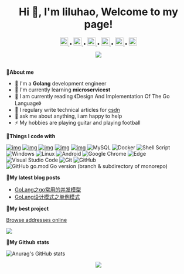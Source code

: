 <h1 align="center">Hi 👋, I'm liluhao, Welcome to my page!</h1>

<p align="center">
	<a href="https://github.com/liluhao">
	  <img alt="liluhao's github" width="22px" src="https://github.com/peterthehan/peterthehan/blob/main/assets/github.svg" />
	</a> • 
	<a href="https://twitter.com/LKey83413558">
	  <img alt="liluhao's Twitter" width="22px" src="https://raw.githubusercontent.com/peterthehan/peterthehan/master/assets/twitter.svg" />
	</a> •  
	<a href="https://www.facebook.com/luhao.li.5">
	  <img alt="liluhao's LinkedIN" width="22px" src="https://mdmdmdmd.oss-cn-beijing.aliyuncs.com/img/facebook.svg" />
	</a>•  
	<a href="https://www.instagram.com/daehtrallh">
	  <img alt="liluhao's LinkedIN" width="22px" src="https://mdmdmdmd.oss-cn-beijing.aliyuncs.com/img/instagram.svg" />
	</a>•  
	<a href="https://blog.csdn.net/weixin_52690231">
	  <img alt="liluhao's LinkedIN" width="22px" src="https://mdmdmdmd.oss-cn-beijing.aliyuncs.com/img/csdn.svg" />
	</a>•  
	<a href="https://www.youtube.com/channel/UCaLz6e2sX_Brqx9UZv5s1Kw">
	  <img alt="liluhao's LinkedIN" width="22px" src="https://mdmdmdmd.oss-cn-beijing.aliyuncs.com/img/Youtube.svg" />
	</a>
</p>

<div align="center" ><img order-radius="100px" src="https://cdn.jsdelivr.net/gh/sun0225SUN/photos/images/202108300019556.gif"/></div>
<br>


🙋**About me**

- 🔭 I'm a **Golang** development engineer 
- 🌱 I'm currently learning **microservicest**  
- 📖 I am currently reading 《Design And Implementation Of The Go Language》
- 📝 I regulary write technical articles for <a href="https://blog.csdn.net/weixin_52690231">csdn</a>
- 💬 ask me about anything, i am happy to help
- ⚡ My hobbies are playing guitar and playing football

🧰**Things I code with**

[![img](https://camo.githubusercontent.com/5176bed178549dbd069d2d1135ffaf8eabe9462b78791baaf3733a44f36dc187/68747470733a2f2f696d672e736869656c64732e696f2f62616467652f676f6c616e672d312e31362d626c7565)](https://camo.githubusercontent.com/5176bed178549dbd069d2d1135ffaf8eabe9462b78791baaf3733a44f36dc187/68747470733a2f2f696d672e736869656c64732e696f2f62616467652f676f6c616e672d312e31362d626c7565) [![img](https://camo.githubusercontent.com/958ab06cfc784627a0678d3cedfce663f22f0b3fdf36ad6908c8a4471f5606f0/68747470733a2f2f696d672e736869656c64732e696f2f62616467652f67696e2d312e372e302d6c69676874426c7565)](https://camo.githubusercontent.com/958ab06cfc784627a0678d3cedfce663f22f0b3fdf36ad6908c8a4471f5606f0/68747470733a2f2f696d672e736869656c64732e696f2f62616467652f67696e2d312e372e302d6c69676874426c7565) [![img](https://camo.githubusercontent.com/f876a6c23273ec1381ac272aa35ff66f79b9b3d80d35a5eea64c539e9cc56601/68747470733a2f2f696d672e736869656c64732e696f2f62616467652f7675652d332e322e32352d627269676874677265656e)](https://camo.githubusercontent.com/f876a6c23273ec1381ac272aa35ff66f79b9b3d80d35a5eea64c539e9cc56601/68747470733a2f2f696d672e736869656c64732e696f2f62616467652f7675652d332e322e32352d627269676874677265656e) [![img](https://camo.githubusercontent.com/a4e75a68a7d9b920c8b0357c1c550f13fcc03e314fe13c69f25f217761bfdce6/68747470733a2f2f696d672e736869656c64732e696f2f62616467652f656c656d656e742d2d706c75732d322e302e312d677265656e)](https://camo.githubusercontent.com/a4e75a68a7d9b920c8b0357c1c550f13fcc03e314fe13c69f25f217761bfdce6/68747470733a2f2f696d672e736869656c64732e696f2f62616467652f656c656d656e742d2d706c75732d322e302e312d677265656e) [![img](https://camo.githubusercontent.com/8ddeb1d740f6ab0c922efd1942cf60921f6adf6264db076a7b2fb571af4a676e/68747470733a2f2f696d672e736869656c64732e696f2f62616467652f676f726d2d312e32322e352d726564)](https://camo.githubusercontent.com/8ddeb1d740f6ab0c922efd1942cf60921f6adf6264db076a7b2fb571af4a676e/68747470733a2f2f696d672e736869656c64732e696f2f62616467652f676f726d2d312e32322e352d726564)
![MySQL](https://img.shields.io/badge/mysql-%2300f.svg?style=flat-square&logo=mysql&logoColor=white)
![Docker](https://img.shields.io/badge/-Docker-FCC624?style=flat-square&logo=docker)
![Shell Script](https://img.shields.io/badge/shell_script-%4285F4.svg?style=style=flat-square&logo=gnu-bash&logoColor=white)
![Windows](https://img.shields.io/badge/Windows-0078D6?style=flat-square&logo=windows&logoColor=white)
![Linux](https://img.shields.io/badge/Linux-FCC624?style=style=flat-square&logo=linux&logoColor=black)
![Android](https://img.shields.io/badge/Android-3DDC84?style=flat-square&logo=android&logoColor=white)
![Google Chrome](https://img.shields.io/badge/Chrome-4285F4?style=flat-square&logo=GoogleChrome&logoColor=white)
   ![Edge](https://img.shields.io/badge/Edge-0078D7?style=flat-square&logo=Microsoft-edge&logoColor=white)
![Visual Studio Code](https://img.shields.io/badge/-Visual%20Studio%20Code-007ACC?style=flat-square&logo=Visual%20Studio%20Code&logoColor=fff)
![Git](https://img.shields.io/badge/-Git-FCC624?style=flat-square&logo=git)
![GitHub](https://img.shields.io/badge/-GitHub-pink?style=flat-square&logo=github)
![GitHub go.mod Go version (branch & subdirectory of monorepo)](https://img.shields.io/github/go-mod/go-version/33/33/33?color=233&filename=111&label=222&logo=33&logoColor=33)

🧠**My latest blog posts**

- [GoLang之go常用的并发模型](https://blog.csdn.net/weixin_52690231/article/details/125314114?spm=1001.2014.3001.5501)
- [GoLang设计模式之单例模式](https://blog.csdn.net/weixin_52690231/article/details/123895446?ops_request_misc=%257B%2522request%255Fid%2522%253A%2522166201708916781790751129%2522%252C%2522scm%2522%253A%252220140713.130102334.pc%255Fblog.%2522%257D&request_id=166201708916781790751129&biz_id=0&utm_medium=distribute.pc_search_result.none-task-blog-2~blog~first_rank_ecpm_v1~rank_v31_ecpm-1-123895446-null-null.nonecase&utm_term=%E5%8D%95%E4%BE%8B%E6%A8%A1%E5%BC%8F&spm=1018.2226.3001.4450)

🚀**My best project**

 <a href="http://www.foolartist.top/">Browse addresses online</a>
 
<a href="https://github.com/liluhao/admin">
  <img src="https://github-readme-stats.vercel.app/api/pin/?username=liluhao&repo=admin&theme=dark&bg_color=0d1117&hide_border=true" /></a>


💪**My Github stats**

![Anurag's GitHub stats](https://github-readme-stats.vercel.app/api?username=liluhao&theme=radical&bg_color=bg_color=30,e96443,904e95&title_color=fff&text_color=fff)

<div align="center"><img src="https://cdn.jsdelivr.net/gh/sun0225SUN/photos/images/202110311924844.png" /></div>
